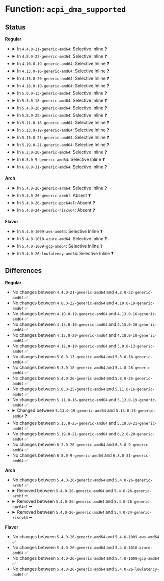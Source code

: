 # Function: <code>acpi_dma_supported</code>

## Status
<b>Regular</b>
<ul>
<li>
<details>
<summary>In <code>4.4.0-21-generic-amd64</code>: Selective Inline ❓</summary>

```c
bool acpi_dma_supported(struct acpi_device * adev)
```

```json
{
  "name": "acpi_dma_supported",
  "collision_type": "Unique Global",
  "inline_type": "Selective",
  "funcs": [
    {
      "addr": 18446744071583565006,
      "name": "acpi_dma_supported",
      "external": true,
      "loc": "drivers/acpi/scan.c:1317",
      "file": "drivers/acpi/scan.c",
      "inline": "not declared, inlined",
      "caller_inline": [
        "drivers/acpi/scan.c:acpi_get_dma_attr"
      ],
      "caller_func": [
        "drivers/base/property.c:device_dma_supported",
        "drivers/base/property.c:device_dma_supported"
      ]
    }
  ],
  "symbols": [
    {
      "addr": 18446744071583565006,
      "name": "acpi_dma_supported",
      "section": ".text",
      "bind": "STB_GLOBAL",
      "size": 17
    }
  ]
}
```
</details>
</li>
<li>
<details>
<summary>In <code>4.8.0-22-generic-amd64</code>: Selective Inline ❓</summary>

```c
bool acpi_dma_supported(struct acpi_device * adev)
```

```json
{
  "name": "acpi_dma_supported",
  "collision_type": "Unique Global",
  "inline_type": "Selective",
  "funcs": [
    {
      "addr": 18446744071583886944,
      "name": "acpi_dma_supported",
      "external": true,
      "loc": "drivers/acpi/scan.c:1337",
      "file": "drivers/acpi/scan.c",
      "inline": "not declared, inlined",
      "caller_inline": [
        "drivers/acpi/scan.c:acpi_get_dma_attr"
      ],
      "caller_func": [
        "drivers/base/property.c:device_dma_supported",
        "drivers/base/property.c:device_dma_supported"
      ]
    }
  ],
  "symbols": [
    {
      "addr": 18446744071583886919,
      "name": "acpi_dma_supported",
      "section": ".text",
      "bind": "STB_GLOBAL",
      "size": 17
    }
  ]
}
```
</details>
</li>
<li>
<details>
<summary>In <code>4.10.0-19-generic-amd64</code>: Selective Inline ❓</summary>

```c
bool acpi_dma_supported(struct acpi_device * adev)
```

```json
{
  "name": "acpi_dma_supported",
  "collision_type": "Unique Global",
  "inline_type": "Selective",
  "funcs": [
    {
      "addr": 18446744071584026058,
      "name": "acpi_dma_supported",
      "external": true,
      "loc": "drivers/acpi/scan.c:1335",
      "file": "drivers/acpi/scan.c",
      "inline": "not declared, inlined",
      "caller_inline": [
        "drivers/acpi/scan.c:acpi_get_dma_attr"
      ],
      "caller_func": [
        "drivers/base/property.c:device_dma_supported",
        "drivers/base/property.c:device_dma_supported"
      ]
    }
  ],
  "symbols": [
    {
      "addr": 18446744071584026033,
      "name": "acpi_dma_supported",
      "section": ".text",
      "bind": "STB_GLOBAL",
      "size": 17
    }
  ]
}
```
</details>
</li>
<li>
<details>
<summary>In <code>4.13.0-16-generic-amd64</code>: Selective Inline ❓</summary>

```c
bool acpi_dma_supported(struct acpi_device * adev)
```

```json
{
  "name": "acpi_dma_supported",
  "collision_type": "Unique Global",
  "inline_type": "Selective",
  "funcs": [
    {
      "addr": 18446744071584081032,
      "name": "acpi_dma_supported",
      "external": true,
      "loc": "drivers/acpi/scan.c:1326",
      "file": "drivers/acpi/scan.c",
      "inline": "not declared, inlined",
      "caller_inline": [
        "drivers/acpi/scan.c:acpi_get_dma_attr"
      ],
      "caller_func": [
        "drivers/base/property.c:device_dma_supported",
        "drivers/base/property.c:device_dma_supported"
      ]
    }
  ],
  "symbols": [
    {
      "addr": 18446744071584080992,
      "name": "acpi_dma_supported",
      "section": ".text",
      "bind": "STB_GLOBAL",
      "size": 17
    }
  ]
}
```
</details>
</li>
<li>
<details>
<summary>In <code>4.15.0-20-generic-amd64</code>: Selective Inline ❓</summary>

```c
bool acpi_dma_supported(struct acpi_device * adev)
```

```json
{
  "name": "acpi_dma_supported",
  "collision_type": "Unique Global",
  "inline_type": "Selective",
  "funcs": [
    {
      "addr": 18446744071584350872,
      "name": "acpi_dma_supported",
      "external": true,
      "loc": "drivers/acpi/scan.c:1333",
      "file": "drivers/acpi/scan.c",
      "inline": "not declared, inlined",
      "caller_inline": [
        "drivers/acpi/scan.c:acpi_get_dma_attr"
      ],
      "caller_func": [
        "drivers/base/property.c:device_dma_supported"
      ]
    }
  ],
  "symbols": [
    {
      "addr": 18446744071584350832,
      "name": "acpi_dma_supported",
      "section": ".text",
      "bind": "STB_GLOBAL",
      "size": 17
    }
  ]
}
```
</details>
</li>
<li>
<details>
<summary>In <code>4.18.0-10-generic-amd64</code>: Selective Inline ❓</summary>

```c
bool acpi_dma_supported(struct acpi_device * adev)
```

```json
{
  "name": "acpi_dma_supported",
  "collision_type": "Unique Global",
  "inline_type": "Selective",
  "funcs": [
    {
      "addr": 18446744071584571893,
      "name": "acpi_dma_supported",
      "external": true,
      "loc": "drivers/acpi/scan.c:1334",
      "file": "drivers/acpi/scan.c",
      "inline": "not declared, inlined",
      "caller_inline": [
        "drivers/acpi/scan.c:acpi_get_dma_attr"
      ],
      "caller_func": [
        "drivers/base/property.c:device_dma_supported"
      ]
    }
  ],
  "symbols": [
    {
      "addr": 18446744071584571856,
      "name": "acpi_dma_supported",
      "section": ".text",
      "bind": "STB_GLOBAL",
      "size": 17
    }
  ]
}
```
</details>
</li>
<li>
<details>
<summary>In <code>5.0.0-13-generic-amd64</code>: Selective Inline ❓</summary>

```c
bool acpi_dma_supported(struct acpi_device * adev)
```

```json
{
  "name": "acpi_dma_supported",
  "collision_type": "Unique Global",
  "inline_type": "Selective",
  "funcs": [
    {
      "addr": 18446744071584669205,
      "name": "acpi_dma_supported",
      "external": true,
      "loc": "drivers/acpi/scan.c:1334",
      "file": "drivers/acpi/scan.c",
      "inline": "not declared, inlined",
      "caller_inline": [
        "drivers/acpi/scan.c:acpi_get_dma_attr"
      ],
      "caller_func": [
        "drivers/base/property.c:device_dma_supported"
      ]
    }
  ],
  "symbols": [
    {
      "addr": 18446744071584669168,
      "name": "acpi_dma_supported",
      "section": ".text",
      "bind": "STB_GLOBAL",
      "size": 17
    }
  ]
}
```
</details>
</li>
<li>
<details>
<summary>In <code>5.3.0-18-generic-amd64</code>: Selective Inline ❓</summary>

```c
bool acpi_dma_supported(struct acpi_device * adev)
```

```json
{
  "name": "acpi_dma_supported",
  "collision_type": "Unique Global",
  "inline_type": "Selective",
  "funcs": [
    {
      "addr": 18446744071584869269,
      "name": "acpi_dma_supported",
      "external": true,
      "loc": "drivers/acpi/scan.c:1332",
      "file": "drivers/acpi/scan.c",
      "inline": "not declared, inlined",
      "caller_inline": [
        "drivers/acpi/scan.c:acpi_get_dma_attr"
      ],
      "caller_func": [
        "drivers/base/property.c:device_dma_supported"
      ]
    }
  ],
  "symbols": [
    {
      "addr": 18446744071584869232,
      "name": "acpi_dma_supported",
      "section": ".text",
      "bind": "STB_GLOBAL",
      "size": 17
    }
  ]
}
```
</details>
</li>
<li>
<details>
<summary>In <code>5.4.0-26-generic-amd64</code>: Selective Inline ❓</summary>

```c
bool acpi_dma_supported(struct acpi_device * adev)
```

```json
{
  "name": "acpi_dma_supported",
  "collision_type": "Unique Global",
  "inline_type": "Selective",
  "funcs": [
    {
      "addr": 18446744071585005141,
      "name": "acpi_dma_supported",
      "external": true,
      "loc": "drivers/acpi/scan.c:1332",
      "file": "drivers/acpi/scan.c",
      "inline": "not declared, inlined",
      "caller_inline": [
        "drivers/acpi/scan.c:acpi_get_dma_attr"
      ],
      "caller_func": [
        "drivers/base/property.c:device_dma_supported"
      ]
    }
  ],
  "symbols": [
    {
      "addr": 18446744071585005104,
      "name": "acpi_dma_supported",
      "section": ".text",
      "bind": "STB_GLOBAL",
      "size": 17
    }
  ]
}
```
</details>
</li>
<li>
<details>
<summary>In <code>5.8.0-25-generic-amd64</code>: Selective Inline ❓</summary>

```c
bool acpi_dma_supported(struct acpi_device * adev)
```

```json
{
  "name": "acpi_dma_supported",
  "collision_type": "Unique Global",
  "inline_type": "Selective",
  "funcs": [
    {
      "addr": 18446744071585708069,
      "name": "acpi_dma_supported",
      "external": true,
      "loc": "drivers/acpi/scan.c:1341",
      "file": "drivers/acpi/scan.c",
      "inline": "not declared, inlined",
      "caller_inline": [
        "drivers/acpi/scan.c:acpi_get_dma_attr"
      ],
      "caller_func": [
        "drivers/base/property.c:device_dma_supported"
      ]
    }
  ],
  "symbols": [
    {
      "addr": 18446744071585708032,
      "name": "acpi_dma_supported",
      "section": ".text",
      "bind": "STB_GLOBAL",
      "size": 17
    }
  ]
}
```
</details>
</li>
<li>
<details>
<summary>In <code>5.11.0-16-generic-amd64</code>: Selective Inline ❓</summary>

```c
bool acpi_dma_supported(struct acpi_device * adev)
```

```json
{
  "name": "acpi_dma_supported",
  "collision_type": "Unique Global",
  "inline_type": "Selective",
  "funcs": [
    {
      "addr": 18446744071585830421,
      "name": "acpi_dma_supported",
      "external": true,
      "loc": "drivers/acpi/scan.c:1405",
      "file": "drivers/acpi/scan.c",
      "inline": "not declared, inlined",
      "caller_inline": [
        "drivers/acpi/scan.c:acpi_get_dma_attr"
      ],
      "caller_func": [
        "drivers/base/property.c:device_dma_supported"
      ]
    }
  ],
  "symbols": [
    {
      "addr": 18446744071585830384,
      "name": "acpi_dma_supported",
      "section": ".text",
      "bind": "STB_GLOBAL",
      "size": 17
    }
  ]
}
```
</details>
</li>
<li>
<details>
<summary>In <code>5.13.0-19-generic-amd64</code>: Selective Inline ❓</summary>

```c
bool acpi_dma_supported(struct acpi_device * adev)
```

```json
{
  "name": "acpi_dma_supported",
  "collision_type": "Unique Global",
  "inline_type": "Selective",
  "funcs": [
    {
      "addr": 18446744071585709477,
      "name": "acpi_dma_supported",
      "external": true,
      "loc": "drivers/acpi/scan.c:1408",
      "file": "drivers/acpi/scan.c",
      "inline": "not declared, inlined",
      "caller_inline": [
        "drivers/acpi/scan.c:acpi_get_dma_attr"
      ],
      "caller_func": [
        "drivers/base/property.c:device_dma_supported"
      ]
    }
  ],
  "symbols": [
    {
      "addr": 18446744071585709440,
      "name": "acpi_dma_supported",
      "section": ".text",
      "bind": "STB_GLOBAL",
      "size": 17
    }
  ]
}
```
</details>
</li>
<li>
<details>
<summary>In <code>5.15.0-25-generic-amd64</code>: Selective Inline ❓</summary>

```c
bool acpi_dma_supported(const struct acpi_device * adev)
```

```json
{
  "name": "acpi_dma_supported",
  "collision_type": "Unique Global",
  "inline_type": "Selective",
  "funcs": [
    {
      "addr": 18446744071586190629,
      "name": "acpi_dma_supported",
      "external": true,
      "loc": "drivers/acpi/scan.c:1415",
      "file": "drivers/acpi/scan.c",
      "inline": "not declared, inlined",
      "caller_inline": [
        "drivers/acpi/scan.c:acpi_get_dma_attr"
      ],
      "caller_func": [
        "drivers/base/property.c:device_dma_supported"
      ]
    }
  ],
  "symbols": [
    {
      "addr": 18446744071586190592,
      "name": "acpi_dma_supported",
      "section": ".text",
      "bind": "STB_GLOBAL",
      "size": 17
    }
  ]
}
```
</details>
</li>
<li>
<details>
<summary>In <code>5.19.0-21-generic-amd64</code>: Selective Inline ❓</summary>

```c
bool acpi_dma_supported(const struct acpi_device * adev)
```

```json
{
  "name": "acpi_dma_supported",
  "collision_type": "Unique Global",
  "inline_type": "Selective",
  "funcs": [
    {
      "addr": 18446744071587426693,
      "name": "acpi_dma_supported",
      "external": true,
      "loc": "drivers/acpi/scan.c:1445",
      "file": "drivers/acpi/scan.c",
      "inline": "not declared, inlined",
      "caller_inline": [
        "drivers/acpi/scan.c:acpi_get_dma_attr"
      ],
      "caller_func": [
        "drivers/acpi/acpi_platform.c:acpi_create_platform_device",
        "drivers/acpi/property.c:acpi_fwnode_device_dma_supported",
        "drivers/acpi/property.c:acpi_fwnode_device_dma_supported"
      ]
    }
  ],
  "symbols": [
    {
      "addr": 18446744071587426656,
      "name": "acpi_dma_supported",
      "section": ".text",
      "bind": "STB_GLOBAL",
      "size": 23
    }
  ]
}
```
</details>
</li>
<li>
<details>
<summary>In <code>6.2.0-20-generic-amd64</code>: Selective Inline ❓</summary>

```c
bool acpi_dma_supported(const struct acpi_device * adev)
```

```json
{
  "name": "acpi_dma_supported",
  "collision_type": "Unique Global",
  "inline_type": "Selective",
  "funcs": [
    {
      "addr": 18446744071588684101,
      "name": "acpi_dma_supported",
      "external": true,
      "loc": "drivers/acpi/scan.c:1431",
      "file": "drivers/acpi/scan.c",
      "inline": "not declared, inlined",
      "caller_inline": [
        "drivers/acpi/scan.c:acpi_get_dma_attr"
      ],
      "caller_func": [
        "drivers/acpi/acpi_platform.c:acpi_create_platform_device",
        "drivers/acpi/property.c:acpi_fwnode_device_dma_supported",
        "drivers/acpi/property.c:acpi_fwnode_device_dma_supported"
      ]
    }
  ],
  "symbols": [
    {
      "addr": 18446744071588684048,
      "name": "acpi_dma_supported",
      "section": ".text",
      "bind": "STB_GLOBAL",
      "size": 23
    }
  ]
}
```
</details>
</li>
<li>
<details>
<summary>In <code>6.5.0-9-generic-amd64</code>: Selective Inline ❓</summary>

```c
bool acpi_dma_supported(const struct acpi_device * adev)
```

```json
{
  "name": "acpi_dma_supported",
  "collision_type": "Unique Global",
  "inline_type": "Selective",
  "funcs": [
    {
      "addr": 18446744071588971845,
      "name": "acpi_dma_supported",
      "external": true,
      "loc": "drivers/acpi/scan.c:1433",
      "file": "drivers/acpi/scan.c",
      "inline": "not declared, inlined",
      "caller_inline": [
        "drivers/acpi/scan.c:acpi_get_dma_attr"
      ],
      "caller_func": [
        "drivers/acpi/acpi_platform.c:acpi_create_platform_device",
        "drivers/acpi/property.c:acpi_fwnode_device_dma_supported",
        "drivers/acpi/property.c:acpi_fwnode_device_dma_supported"
      ]
    }
  ],
  "symbols": [
    {
      "addr": 18446744071588971792,
      "name": "acpi_dma_supported",
      "section": ".text",
      "bind": "STB_GLOBAL",
      "size": 23
    }
  ]
}
```
</details>
</li>
<li>
<details>
<summary>In <code>6.8.0-31-generic-amd64</code>: Selective Inline ❓</summary>

```c
bool acpi_dma_supported(const struct acpi_device * adev)
```

```json
{
  "name": "acpi_dma_supported",
  "collision_type": "Unique Global",
  "inline_type": "Selective",
  "funcs": [
    {
      "addr": 18446744071589269349,
      "name": "acpi_dma_supported",
      "external": true,
      "loc": "drivers/acpi/scan.c:1436",
      "file": "drivers/acpi/scan.c",
      "inline": "not declared, inlined",
      "caller_inline": [
        "drivers/acpi/scan.c:acpi_get_dma_attr"
      ],
      "caller_func": [
        "drivers/acpi/acpi_platform.c:acpi_create_platform_device",
        "drivers/acpi/property.c:acpi_fwnode_device_dma_supported",
        "drivers/acpi/property.c:acpi_fwnode_device_dma_supported"
      ]
    }
  ],
  "symbols": [
    {
      "addr": 18446744071589269296,
      "name": "acpi_dma_supported",
      "section": ".text",
      "bind": "STB_GLOBAL",
      "size": 23
    }
  ]
}
```
</details>
</li>
</ul>
<b>Arch</b>
<ul>
<li>
<details>
<summary>In <code>5.4.0-26-generic-arm64</code>: Selective Inline ❓</summary>

```c
bool acpi_dma_supported(struct acpi_device * adev)
```

```json
{
  "name": "acpi_dma_supported",
  "collision_type": "Unique Global",
  "inline_type": "Selective",
  "funcs": [
    {
      "addr": 18446603336497415936,
      "name": "acpi_dma_supported",
      "external": true,
      "loc": "drivers/acpi/scan.c:1332",
      "file": "drivers/acpi/scan.c",
      "inline": "not declared, inlined",
      "caller_inline": [
        "drivers/acpi/scan.c:acpi_get_dma_attr"
      ],
      "caller_func": []
    }
  ],
  "symbols": [
    {
      "addr": 18446603336497415848,
      "name": "acpi_dma_supported",
      "section": ".text",
      "bind": "STB_GLOBAL",
      "size": 64
    }
  ]
}
```
</details>
</li>
<li>
<details>
<summary>In <code>5.4.0-26-generic-armhf</code>: Absent ❓</summary>

```json
{
  "name": "acpi_dma_supported",
  "collision_type": "Unique Static",
  "inline_type": "Full",
  "funcs": [
    {
      "addr": 0,
      "name": "acpi_dma_supported",
      "external": false,
      "loc": "include/linux/acpi.h:835",
      "file": "drivers/base/property.c",
      "inline": "declared, inlined",
      "caller_inline": [],
      "caller_func": []
    }
  ],
  "symbols": []
}
```
</details>
</li>
<li>
<details>
<summary>In <code>5.4.0-26-generic-ppc64el</code>: Absent ❓</summary>

```json
{
  "name": "acpi_dma_supported",
  "collision_type": "Unique Static",
  "inline_type": "Full",
  "funcs": [
    {
      "addr": 0,
      "name": "acpi_dma_supported",
      "external": false,
      "loc": "include/linux/acpi.h:835",
      "file": "drivers/base/property.c",
      "inline": "declared, inlined",
      "caller_inline": [],
      "caller_func": []
    }
  ],
  "symbols": []
}
```
</details>
</li>
<li>
<details>
<summary>In <code>5.4.0-24-generic-riscv64</code>: Absent ❓</summary>

```json
{
  "name": "acpi_dma_supported",
  "collision_type": "Unique Static",
  "inline_type": "Full",
  "funcs": [
    {
      "addr": 0,
      "name": "acpi_dma_supported",
      "external": false,
      "loc": "include/linux/acpi.h:835",
      "file": "drivers/base/property.c",
      "inline": "declared, inlined",
      "caller_inline": [],
      "caller_func": []
    }
  ],
  "symbols": []
}
```
</details>
</li>
</ul>
<b>Flavor</b>
<ul>
<li>
<details>
<summary>In <code>5.4.0-1009-aws-amd64</code>: Selective Inline ❓</summary>

```c
bool acpi_dma_supported(struct acpi_device * adev)
```

```json
{
  "name": "acpi_dma_supported",
  "collision_type": "Unique Global",
  "inline_type": "Selective",
  "funcs": [
    {
      "addr": 18446744071584948837,
      "name": "acpi_dma_supported",
      "external": true,
      "loc": "drivers/acpi/scan.c:1332",
      "file": "drivers/acpi/scan.c",
      "inline": "not declared, inlined",
      "caller_inline": [
        "drivers/acpi/scan.c:acpi_get_dma_attr"
      ],
      "caller_func": [
        "drivers/base/property.c:device_dma_supported"
      ]
    }
  ],
  "symbols": [
    {
      "addr": 18446744071584948800,
      "name": "acpi_dma_supported",
      "section": ".text",
      "bind": "STB_GLOBAL",
      "size": 17
    }
  ]
}
```
</details>
</li>
<li>
<details>
<summary>In <code>5.4.0-1010-azure-amd64</code>: Selective Inline ❓</summary>

```c
bool acpi_dma_supported(struct acpi_device * adev)
```

```json
{
  "name": "acpi_dma_supported",
  "collision_type": "Unique Global",
  "inline_type": "Selective",
  "funcs": [
    {
      "addr": 18446744071584857637,
      "name": "acpi_dma_supported",
      "external": true,
      "loc": "drivers/acpi/scan.c:1332",
      "file": "drivers/acpi/scan.c",
      "inline": "not declared, inlined",
      "caller_inline": [
        "drivers/acpi/scan.c:acpi_get_dma_attr"
      ],
      "caller_func": [
        "drivers/base/property.c:device_dma_supported"
      ]
    }
  ],
  "symbols": [
    {
      "addr": 18446744071584857600,
      "name": "acpi_dma_supported",
      "section": ".text",
      "bind": "STB_GLOBAL",
      "size": 17
    }
  ]
}
```
</details>
</li>
<li>
<details>
<summary>In <code>5.4.0-1009-gcp-amd64</code>: Selective Inline ❓</summary>

```c
bool acpi_dma_supported(struct acpi_device * adev)
```

```json
{
  "name": "acpi_dma_supported",
  "collision_type": "Unique Global",
  "inline_type": "Selective",
  "funcs": [
    {
      "addr": 18446744071584956725,
      "name": "acpi_dma_supported",
      "external": true,
      "loc": "drivers/acpi/scan.c:1332",
      "file": "drivers/acpi/scan.c",
      "inline": "not declared, inlined",
      "caller_inline": [
        "drivers/acpi/scan.c:acpi_get_dma_attr"
      ],
      "caller_func": [
        "drivers/base/property.c:device_dma_supported"
      ]
    }
  ],
  "symbols": [
    {
      "addr": 18446744071584956688,
      "name": "acpi_dma_supported",
      "section": ".text",
      "bind": "STB_GLOBAL",
      "size": 17
    }
  ]
}
```
</details>
</li>
<li>
<details>
<summary>In <code>5.4.0-26-lowlatency-amd64</code>: Selective Inline ❓</summary>

```c
bool acpi_dma_supported(struct acpi_device * adev)
```

```json
{
  "name": "acpi_dma_supported",
  "collision_type": "Unique Global",
  "inline_type": "Selective",
  "funcs": [
    {
      "addr": 18446744071585062901,
      "name": "acpi_dma_supported",
      "external": true,
      "loc": "drivers/acpi/scan.c:1332",
      "file": "drivers/acpi/scan.c",
      "inline": "not declared, inlined",
      "caller_inline": [
        "drivers/acpi/scan.c:acpi_get_dma_attr"
      ],
      "caller_func": [
        "drivers/base/property.c:device_dma_supported"
      ]
    }
  ],
  "symbols": [
    {
      "addr": 18446744071585062864,
      "name": "acpi_dma_supported",
      "section": ".text",
      "bind": "STB_GLOBAL",
      "size": 17
    }
  ]
}
```
</details>
</li>
</ul>

## Differences
<b>Regular</b>
<ul>
<li>
No changes between <code>4.4.0-21-generic-amd64</code> and <code>4.8.0-22-generic-amd64</code> ✅
</li>
<li>
No changes between <code>4.8.0-22-generic-amd64</code> and <code>4.10.0-19-generic-amd64</code> ✅
</li>
<li>
No changes between <code>4.10.0-19-generic-amd64</code> and <code>4.13.0-16-generic-amd64</code> ✅
</li>
<li>
No changes between <code>4.13.0-16-generic-amd64</code> and <code>4.15.0-20-generic-amd64</code> ✅
</li>
<li>
No changes between <code>4.15.0-20-generic-amd64</code> and <code>4.18.0-10-generic-amd64</code> ✅
</li>
<li>
No changes between <code>4.18.0-10-generic-amd64</code> and <code>5.0.0-13-generic-amd64</code> ✅
</li>
<li>
No changes between <code>5.0.0-13-generic-amd64</code> and <code>5.3.0-18-generic-amd64</code> ✅
</li>
<li>
No changes between <code>5.3.0-18-generic-amd64</code> and <code>5.4.0-26-generic-amd64</code> ✅
</li>
<li>
No changes between <code>5.4.0-26-generic-amd64</code> and <code>5.8.0-25-generic-amd64</code> ✅
</li>
<li>
No changes between <code>5.8.0-25-generic-amd64</code> and <code>5.11.0-16-generic-amd64</code> ✅
</li>
<li>
No changes between <code>5.11.0-16-generic-amd64</code> and <code>5.13.0-19-generic-amd64</code> ✅
</li>
<li>
<details>
<summary>Changed between <code>5.13.0-19-generic-amd64</code> and <code>5.15.0-25-generic-amd64</code> ❓</summary>
<ul>
<li>
<b>Param type changed. </b>
<code>struct acpi_device * adev</code> ➡️ <code>const struct acpi_device * adev</code>
</li>
</ul>
</details>
</li>
<li>
No changes between <code>5.15.0-25-generic-amd64</code> and <code>5.19.0-21-generic-amd64</code> ✅
</li>
<li>
No changes between <code>5.19.0-21-generic-amd64</code> and <code>6.2.0-20-generic-amd64</code> ✅
</li>
<li>
No changes between <code>6.2.0-20-generic-amd64</code> and <code>6.5.0-9-generic-amd64</code> ✅
</li>
<li>
No changes between <code>6.5.0-9-generic-amd64</code> and <code>6.8.0-31-generic-amd64</code> ✅
</li>
</ul>
<b>Arch</b>
<ul>
<li>
No changes between <code>5.4.0-26-generic-amd64</code> and <code>5.4.0-26-generic-arm64</code> ✅
</li>
<li>
<details>
<summary>Removed between <code>5.4.0-26-generic-amd64</code> and <code>5.4.0-26-generic-armhf</code> ➖</summary>

```c
bool acpi_dma_supported(struct acpi_device * adev)
```
</details>
</li>
<li>
<details>
<summary>Removed between <code>5.4.0-26-generic-amd64</code> and <code>5.4.0-26-generic-ppc64el</code> ➖</summary>

```c
bool acpi_dma_supported(struct acpi_device * adev)
```
</details>
</li>
<li>
<details>
<summary>Removed between <code>5.4.0-26-generic-amd64</code> and <code>5.4.0-24-generic-riscv64</code> ➖</summary>

```c
bool acpi_dma_supported(struct acpi_device * adev)
```
</details>
</li>
</ul>
<b>Flavor</b>
<ul>
<li>
No changes between <code>5.4.0-26-generic-amd64</code> and <code>5.4.0-1009-aws-amd64</code> ✅
</li>
<li>
No changes between <code>5.4.0-26-generic-amd64</code> and <code>5.4.0-1010-azure-amd64</code> ✅
</li>
<li>
No changes between <code>5.4.0-26-generic-amd64</code> and <code>5.4.0-1009-gcp-amd64</code> ✅
</li>
<li>
No changes between <code>5.4.0-26-generic-amd64</code> and <code>5.4.0-26-lowlatency-amd64</code> ✅
</li>
</ul>

